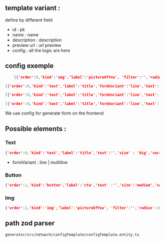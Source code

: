 ## template variant : 
define by different field
* id : pk
* name : name 
* description : description
* preview url  : url preview
* config : all the logic are here


## config exemple
```json
    [{'order':0,'kind':'img','label':'pictureOfYou', 'filter':'','radius':10,'animation':'','url':''}]

[{'order':0,'kind':'text','label':'title','formVariant':'line','text':'','size' : 'big','variant':'normal','path':'','animation' : '','decorator':''},{'order':1,'kind':'button','label':'cta','text' :'','size':'medium','variant':'solid','shape':'square','actionType':'external','path':'','animation':'unimplemented'},{'order':2,'kind':'img','label':'pictureOfYou', 'filter':'','radius':10,'animation':'','url':''}]

[{'order':0,'kind':'text','label':'title','formVariant':'line','text':'','size' : 'big','variant':'normal','path':'','animation' : '','decorator':''},{'order':1,'kind':'button','label':'cta','text' :'','size':'medium','variant':'solid','shape':'square','actionType':'external','path':'','animation':'unimplemented'}]

[{'order':0,'kind':'text','label':'title','formVariant':'line','text':'','size' : 'big','variant':'normal','path':'','animation' : '','decorator':''},{'order':1,'kind':'text','label':'description','formVariant':'multiline','text' : '','size':'medium','variant':'normal','path':'','animation':'','decorator':''}]
```

We use config for generate form on the frontend

## Possible elements : 
### Text
```json
{'order':0,'kind':'text','label':'title','text':'','size' : 'big','variant':'normal','path':'','animation' : '','decorator':'', 'formVariant' : 'line'}
```

* formVariant : line | multiline

### Button
```json
{'order':1,'kind':'button','label':'cta','text' :'','size':'medium','variant':'solid','shape':'square','actionType':'external','path':'','animation':'unimplemented'}
```

### Img
```json
{'order':2,'kind':'img','label':'pictureOfYou', 'filter':'','radius':10,'animation':'','url':''}
```

## path zod parser
`generator/src/network/configTemplate/configTemplate.entity.ts`